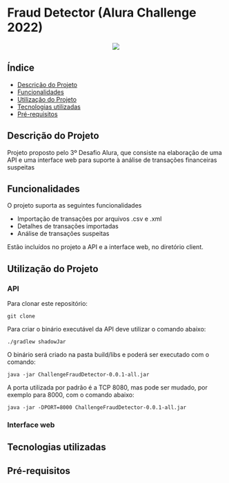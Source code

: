 
[//]: # (Título e Imagem de capa;)
[//]: # (Badges;)
[//]: # (Índice;)
[//]: # (Descrição do Projeto;)
[//]: # (Status do Projeto;)
[//]: # (Funcionalidades e Demonstração da Aplicação;)
[//]: # (Acesso ao Projeto;)
[//]: # (Tecnologias utilizadas;)
[//]: # (Pessoas Contribuidoras;)
[//]: # (Pessoas Desenvolvedoras do Projeto;)
[//]: # (Licença.)

# Fraud Detector (Alura Challenge 2022)

<p align="center">
 <img src="http://img.shields.io/static/v1?label=STATUS&message=WOP&color=GREEN&style=for-the-badge" />
</p>

## Índice

* [Descrição do Projeto](#descrição-do-projeto)
* [Funcionalidades](#funcionalidades-e-demonstração-da-aplicação)
* [Utilização do Projeto](#utilização-projeto)
* [Tecnologias utilizadas](#tecnologias-utilizadas)
* [Pré-requisitos](#pre-requisitos)


## Descrição do Projeto

Projeto proposto pelo 3º Desafio Alura, que consiste na elaboração de uma API e uma interface web para suporte à análise de transações financeiras suspeitas  

## Funcionalidades

O projeto suporta as seguintes funcionalidades

* Importação de transações por arquivos .csv e .xml
* Detalhes de transações importadas
* Análise de transações suspeitas

Estão incluídos no projeto a API e a interface web, no diretório client.

## Utilização do Projeto

### API
Para clonar este repositório:

```
git clone 
```

Para criar o binário executável da API deve utilizar o comando abaixo:

```
./gradlew shadowJar
```

O binário será criado na pasta build/libs e poderá ser executado com o comando:

```
java -jar ChallengeFraudDetector-0.0.1-all.jar
```

A porta utilizada por padrão é a TCP 8080, mas pode ser mudado, por exemplo para 8000, com o comando abaixo:

```
java -jar -DPORT=8000 ChallengeFraudDetector-0.0.1-all.jar
```

### Interface web




## Tecnologias utilizadas

## Pré-requisitos
